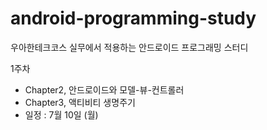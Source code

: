 # android-programming-study
우아한테크코스 실무에서 적용하는 안드로이드 프로그래밍 스터디

1주차
- Chapter2, 안드로이드와 모델-뷰-컨트롤러
- Chapter3, 액티비티 생명주기
- 일정 : 7월 10일 (월)
